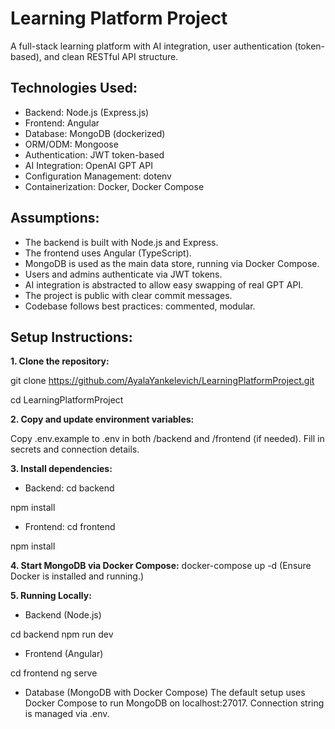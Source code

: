 # Learning Platform Project
A full-stack learning platform with AI integration, user authentication (token-based), and clean RESTful API structure.
## Technologies Used:
- Backend: Node.js (Express.js)
- Frontend: Angular
- Database: MongoDB (dockerized)
- ORM/ODM: Mongoose
- Authentication: JWT token-based
- AI Integration: OpenAI GPT API
- Configuration Management: dotenv
- Containerization: Docker, Docker Compose

## Assumptions:
- The backend is built with Node.js and Express.
- The frontend uses Angular (TypeScript).
- MongoDB is used as the main data store, running via Docker Compose.
- Users and admins authenticate via JWT tokens.
- AI integration is abstracted to allow easy swapping of real GPT API.
- The project is public with clear commit messages.
- Codebase follows best practices: commented, modular.

## Setup Instructions:
**1. Clone the repository:**

git clone https://github.com/AyalaYankelevich/LearningPlatformProject.git

cd LearningPlatformProject

**2. Copy and update environment variables:**

Copy .env.example to .env in both /backend and /frontend (if needed).
Fill in secrets and connection details.

**3. Install dependencies:**
- Backend:
cd backend

npm install

- Frontend:
cd frontend

npm install

**4. Start MongoDB via Docker Compose:**
docker-compose up -d   (Ensure Docker is installed and running.)

**5. Running Locally:**
- Backend (Node.js)

cd backend
npm run dev
- Frontend (Angular)

cd frontend
ng serve
- Database (MongoDB with Docker Compose)
The default setup uses Docker Compose to run MongoDB on localhost:27017.
Connection string is managed via .env.
